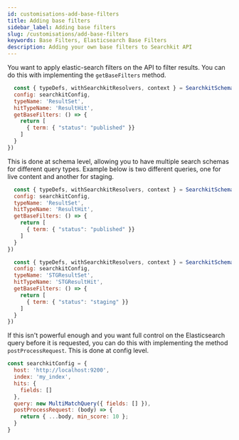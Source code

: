 ```yaml
---
id: customisations-add-base-filters
title: Adding base filters
sidebar_label: Adding base filters
slug: /customisations/add-base-filters
keywords: Base Filters, Elasticsearch Base Filters
description: Adding your own base filters to Searchkit API
---
```


You want to apply elastic-search filters on the API to filter results. You can do this with implementing the `getBaseFilters` method.

```javascript
  const { typeDefs, withSearchkitResolvers, context } = SearchkitSchema({
  config: searchkitConfig,
  typeName: 'ResultSet',
  hitTypeName: 'ResultHit',
  getBaseFilters: () => {
    return [
      { term: { "status": "published" }}
    ]
  }
})
```

This is done at schema level, allowing you to have multiple search schemas for different query types. Example below is two different queries, one for live content and another for staging.

```javascript
  const { typeDefs, withSearchkitResolvers, context } = SearchkitSchema({
  config: searchkitConfig,
  typeName: 'ResultSet',
  hitTypeName: 'ResultHit',
  getBaseFilters: () => {
    return [
      { term: { "status": "published" }}
    ]
  }
})

  const { typeDefs, withSearchkitResolvers, context } = SearchkitSchema({
  config: searchkitConfig,
  typeName: 'STGResultSet',
  hitTypeName: 'STGResultHit',
  getBaseFilters: () => {
    return [
      { term: { "status": "staging" }}
    ]
  }
})
```

If this isn't powerful enough and you want full control on the Elasticsearch query before it is requested, you can do this with implementing the method `postProcessRequest`. This is done at config level.

```javascript
const searchkitConfig = {
  host: 'http://localhost:9200',
  index: 'my_index',
  hits: {
    fields: []
  },
  query: new MultiMatchQuery({ fields: [] }),
  postProcessRequest: (body) => {
    return { ...body, min_score: 10 };
  }
}
```
